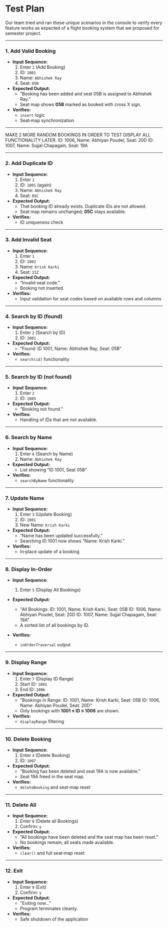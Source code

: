 # Test Plan
Our team tried and ran these unique scenarios in the console to verify every feature works as expected of a flight booking system that we proposed for semester project.

----

### 1. Add Valid Booking
- **Input Sequence:**  
  1. Enter `1` (Add Booking)  
  2. ID: `1001`  
  3. Name: `Abhishek Ray`  
  4. Seat: `05B`  
- **Expected Output:**  
  - “Booking has been added and seat 05B is assigned to Abhishek Ray.”  
  - Seat map shows **05B** marked as booked with cross X sign.  
- **Verifies:**  
  - `insert` logic  
  - Seat‐map synchronization  

----

MAKE 2 MORE RANDOM BOOKINGS IN ORDER TO TEST DISPLAY ALL FUNCTIONALITY LATER.
ID: 1006, Name: Abhiyan Poudel, Seat: 20D
ID: 1007, Name: Sujjal Chapagain, Seat: 19A

----

### 2. Add Duplicate ID
- **Input Sequence:**  
  1. Enter `1`  
  2. ID: `1001` (again)  
  3. Name: `Abhishek Ray`  
  4. Seat: `05C`  
- **Expected Output:**  
  - That booking ID already exists. Duplicate IDs are not allowed. 
  - Seat map remains unchanged; **05C** stays available.  
- **Verifies:**  
  - ID uniqueness check  

----

### 3. Add Invalid Seat
- **Input Sequence:**  
  1. Enter `1`  
  2. ID: `1002`  
  3. Name: `Krish Karki`  
  4. Seat: `21Z`  
- **Expected Output:**  
  - “Invalid seat code.”  
  - Booking not inserted.  
- **Verifies:**  
  - Input validation for seat codes based on available rows and columns 

----

### 4. Search by ID (found)
- **Input Sequence:**  
  1. Enter `2` (Search by ID)  
  2. ID: `1001`  
- **Expected Output:**  
  - “Found: ID 1001, Name: Abhishek Ray, Seat: 05B”  
- **Verifies:**  
  - `search(id)` functionality  

---

### 5. Search by ID (not found)
- **Input Sequence:**  
  1. Enter `2`  
  2. ID: `1005`  
- **Expected Output:**  
  - “Booking not found.”  
- **Verifies:**  
  - Handling of IDs that are not available.  

----

### 6. Search by Name
- **Input Sequence:**  
  1. Enter `6` (Search by Name)  
  2. Name: `Abhishek Ray`  
- **Expected Output:**  
  - List showing “ID 1001, Seat 05B”  
- **Verifies:**  
  - `searchByName` functionality  

----

### 7. Update Name
- **Input Sequence:**  
  1. Enter `3` (Update Booking)  
  2. ID: `1001`  
  3. New Name: `Krish Karki`  
- **Expected Output:**  
  - “Name has been updated successfully.”  
  - Searching ID 1001 now shows “Name: Krish Karki.”  
- **Verifies:**  
  - In‐place update of a booking  

----

### 8. Display In-Order
- **Input Sequence:**  
  1. Enter `5` (Display All Bookings)  
- **Expected Output:**  
  - "All Bookings:
     ID: 1001, Name: Krish Karki, Seat: 05B
     ID: 1006, Name: Abhiyan Poudel, Seat: 20D
     ID: 1007, Name: Sujjal Chapagain, Seat: 19A"
  - A sorted list of all bookings by ID.  

- **Verifies:**  
  - `inOrderTraversal` output  

----

### 9. Display Range
- **Input Sequence:**  
  1. Enter `7` (Display ID Range)  
  2. Start ID: `1001`  
  3. End ID: `1006`  
- **Expected Output:**  
  - "Bookings in Range:
     ID: 1001, Name: Krish Karki, Seat: 05B
     ID: 1006, Name: Abhiyan Poudel, Seat: 20D"
  - Only bookings with **1001 ≤ ID ≤ 1006** are shown.  
- **Verifies:**  
  - `displayRange` filtering  

----

### 10. Delete Booking
- **Input Sequence:**  
  1. Enter `4` (Delete Booking)  
  2. ID: `1007`  
- **Expected Output:**  
  - “Booking has been deleted and seat 19A is now available.”  
  - Seat 19A freed in the seat map.  
- **Verifies:**  
  - `deleteBooking` and seat‐map reset  

----

### 11. Delete All
- **Input Sequence:**  
  1. Enter `8` (Delete all Bookings)  
  2. Confirm: `y`  
- **Expected Output:**  
  - “All bookings have been deleted and the seat map has been reset.”  
  - No bookings remain; all seats made available.  
- **Verifies:**  
  - `clear()` and full seat‐map reset  

----

### 12. Exit
- **Input Sequence:**  
  1. Enter `9` (Exit)  
  2. Confirm: `y`  
- **Expected Output:**  
  - "Exiting now..."
  - Program terminates cleanly.  
- **Verifies:**  
  - Safe shutdown of the application  
